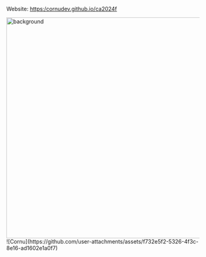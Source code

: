 Website: [https:/cornudev.github.io/ca2024f](https:/cornudev.github.io/ca2024f)

<img width="576" alt="background" src="https://github.com/user-attachments/assets/de1cba60-18e9-4070-8220-275ded625a13">
![Cornu](https://github.com/user-attachments/assets/f732e5f2-5326-4f3c-8e16-ad1602e1a0f7)
